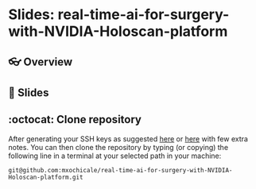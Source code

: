 # Slides: real-time-ai-for-surgery-with-NVIDIA-Holoscan-platform

## :eyeglasses: Overview

## :school_satchel: Slides


## :octocat: Clone repository
After generating your SSH keys as suggested [here](https://docs.github.com/en/github/authenticating-to-github/generating-a-new-ssh-key-and-adding-it-to-the-ssh-agent) or [here](https://github.com/mxochicale/tools/blob/main/github/SSH.md) with few extra notes.
You can then clone the repository by typing (or copying) the following line in a terminal at your selected path in your machine:
```
git@github.com:mxochicale/real-time-ai-for-surgery-with-NVIDIA-Holoscan-platform.git
```
